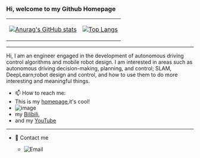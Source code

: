 ### Hi, welcome to my Github Homepage

<div align="center">
<table>
<tr>
<td>

[![Anurag's GitHub stats](https://github-readme-stats.vercel.app/api?username=is-whale\&rank_icon=github)]()

</td>
<td>

[![Top Langs](https://github-readme-stats.vercel.app/api/top-langs/?username=is-whale&layout=compact&langs_count=8)]()

</td>
</tr>
</table>
</div>


---
Hi, I am an engineer engaged in the development of autonomous driving control algorithms and mobile robot design.
I am interested in areas such as autonomous driving decision-making, planning, and control; SLAM, DeepLearn;robot design and control, and how to use them to do more interesting and meaningful things.

- 📫 How to reach me:
- This is my [homepage](https://is-whale.github.io/),it's cool!
- ![image](https://github.com/is-whale/is-whale/assets/66164754/ebff233d-d875-4508-be62-9e9a38b4e063)
-  my [Bilibili](https://space.bilibili.com/473579072?spm_id_from=333.1007.0.0),
-  and my [YouTube](https://www.youtube.com/channel/UCD0zlg7NnB5IgAU4dId6X2w)

---
- 💬 Contact me

  - ![Email](https://img.shields.io/badge/Email-whale.blue.island@gmail.com-blue?link=https%3A%2F%2Fgithub.com%2Fweihaoysgs)
